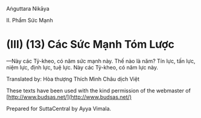  

Aṅguttara Nikāya

II. Phẩm Sức Mạnh

# (III) (13) Các Sức Mạnh Tóm Lược

—Này các Tỷ-kheo, có năm sức mạnh này. Thế nào là năm? Tín lực, tấn lực, niệm lực, định lực, tuệ lực. Này các Tỷ-kheo, có năm lực này.

Translated by: Hòa thượng Thích Minh Châu dịch Việt

These texts have been used with the kind permission of the webmaster of [http://www.budsas.net/](http://www.budsas.net/)

Prepared for SuttaCentral by Ayya Vimala.